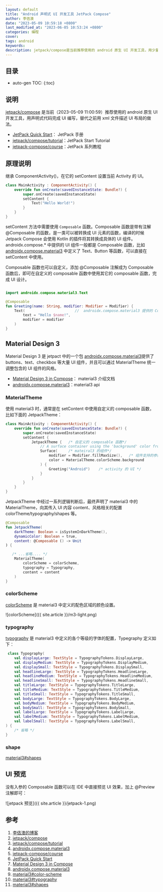 ```yaml
---
layout: default
title: "Android 声明式 UI 开发工具 JetPack Compose"
author: 李佶澳
date: "2023-05-09 10:59:18 +0800"
last_modified_at: "2023-06-05 10:53:24 +0800"
categories: 编程
cover:
tags: android
keywords:
description: jetpack/compose是当前推荐使用的 android 原生 UI 开发工具，用少量代码完成 UI 编写，替代之前用 xml 文件描述 UI 布局的做法。 
---
```


## 目录

* auto-gen TOC:
{:toc}

## 说明

[jetpack/compose][2] 是当前（2023-05-09 11:00:59）推荐使用的 android 原生 UI 开发工具，用声明式代码完成 UI 编写，替代之前用 xml 文件描述 UI 布局的做法。 

* [JetPack Quick Start][6]： JetPack 手册
* [jetpack/compose/tutorial][3]：JetPack Start Tutorial
* [jetpack-compose/course][5]：JetPack 系列教程


## 原理说明

继承 ComponentActivity()，在它的 setContent 设置当前 Activity 的 UI。

```kotlin
class MainActivity : ComponentActivity() {
    override fun onCreate(savedInstanceState: Bundle?) {
        super.onCreate(savedInstanceState)
        setContent {
            Text("Hello World!")
        }
    }
}
```

setContent 方法中需要使用 `Composable` 函数。Composable 函数是带有注解 @Composable 的函数，是一类可以被转换成 UI 元素的函数，编译的时候 Jetpack Compose 会使用 Kotlin 的插件将其转换成具体的 UI 组件。androidx.compose.* 中提供的 UI 组件一般都是 Composable 函数，比如 [androidx.compose.material3][4] 中定义了 Text、Button 等函数，可以直接在 setContent 中使用。

Composable 函数也可以自定义，添加 @Composable 注解成为 Composable 函数后，即可在自定义的 composable 函数中使用其它的 composable 函数，完成 UI 设计。

```kotlin

import androidx.compose.material3.Text

@Composable
fun Greeting(name: String, modifier: Modifier = Modifier) {
    Text(                       //  androidx.compose.material3 提供的 Composable 函数
        text = "Hello $name!",
        modifier = modifier
    )
}
```

## Material Design 3

Material Design 3 是 jetpact 中的一个包 [androidx.compose.material3][8]提供了 buttons、text、checkbox 等大量 UI 组件，并且可以通过 MaterialTheme 统一调整包含的 UI 组件的风格。

* [Material Design 3 in Compose][7]： material3 介绍文档
* [androidx.compose.material3][8]：material3 api

### MaterialTheme

使用 material3 时，通常是在 setContent 中使用自定义的 composable 函数，比如下面的 JetpackTheme：

```kotlin
class MainActivity : ComponentActivity() {
    override fun onCreate(savedInstanceState: Bundle?) {
        super.onCreate(savedInstanceState)
        setContent {
            JetpackTheme {   /* 自定义的 composable 函数*/
                // A surface container using the 'background' color from the theme
                Surface(     /* mateiral3 的组件*/
                    modifier = Modifier.fillMaxSize(),   /* 组件支持的参数  */
                    color = MaterialTheme.colorScheme.background
                ) {
                    Greeting("Android")    /* activity 的 UI */
                }
            }
        }
    }
}
```

JetpackTheme 中经过一系列逻辑判断后，最终声明了 material3 中的 MaterialTheme，向其传入 UI 内容 content、风格相关的配置 colorTheme/typography/shapes 等。

```kotlin
@Composable
fun JetpackTheme(
    darkTheme: Boolean = isSystemInDarkTheme(),
    dynamicColor: Boolean = true,
    content: @Composable () -> Unit
) {

   /* ...省略.... */
    MaterialTheme(
        colorScheme = colorScheme,
        typography = Typography,
        content = content
    )
}
```

### colorScheme

[colorScheme][9] 是 material3 中定义的配色区域的颜色设置。

![colorScheme]({{ site.article }}/m3-light.png)


### typography

[typography][10] 是 material3  中定义的各个等级的字体的配置，Typegraphy 定义如下：

```kotlin
 class Typography(
    val displayLarge: TextStyle = TypographyTokens.DisplayLarge,
    val displayMedium: TextStyle = TypographyTokens.DisplayMedium,
    val displaySmall: TextStyle = TypographyTokens.DisplaySmall,
    val headlineLarge: TextStyle = TypographyTokens.HeadlineLarge,
    val headlineMedium: TextStyle = TypographyTokens.HeadlineMedium,
    val headlineSmall: TextStyle = TypographyTokens.HeadlineSmall,
    val titleLarge: TextStyle = TypographyTokens.TitleLarge,
    val titleMedium: TextStyle = TypographyTokens.TitleMedium,
    val titleSmall: TextStyle = TypographyTokens.TitleSmall,
    val bodyLarge: TextStyle = TypographyTokens.BodyLarge,
    val bodyMedium: TextStyle = TypographyTokens.BodyMedium,
    val bodySmall: TextStyle = TypographyTokens.BodySmall,
    val labelLarge: TextStyle = TypographyTokens.LabelLarge,
    val labelMedium: TextStyle = TypographyTokens.LabelMedium,
    val labelSmall: TextStyle = TypographyTokens.LabelSmall,
) {
    /* 省略 */
}
```

### shape

[material3#shapes][11]

## UI 预览

没有入参的 Composable 函数可以在 IDE 中直接预览 UI 效果，加上 @Preview 注解即可：

![jetpack 预览]({{ site.article }}/jetpack-1.png)


## 参考

1. [李佶澳的博客][1]
2. [jetpack/compose][2]
3. [jetpack/compose/tutorial][3]
4. [androidx.compose.material3][4]
5. [jetpack-compose/course][5]
6. [JetPack Quick Start][6]
7. [Material Design 3 in Compose][7]
8. [androidx.compose.material3][8]
9. [material3#color-scheme][9]
10. [material3#typography][10]
11. [material3#shapes][11]

[1]: https://www.lijiaocn.com "李佶澳的博客"
[2]: https://developer.android.com/jetpack/compose "jetpack/compose"
[3]: https://developer.android.com/jetpack/compose/tutorial "jetpack/compose/tutorial"
[4]: https://developer.android.com/reference/kotlin/androidx/compose/material3/package-summary "androidx.compose.material3"
[5]: https://developer.android.com/courses/jetpack-compose/course "jetpack-compose/course"
[6]: https://developer.android.com/jetpack/compose/setup "JetPack Quick Start"
[7]: https://developer.android.com/jetpack/compose/designsystems/material3 "Material Design 3 in Compose"
[8]: https://developer.android.com/reference/kotlin/androidx/compose/material3/package-summary "androidx.compose.material3"
[9]: https://developer.android.com/jetpack/compose/designsystems/material3#color-scheme "material3#color-scheme"
[10]: https://developer.android.com/jetpack/compose/designsystems/material3#typography "material3#typography"
[11]: https://developer.android.com/jetpack/compose/designsystems/material3#shapes "material3#shapes"
